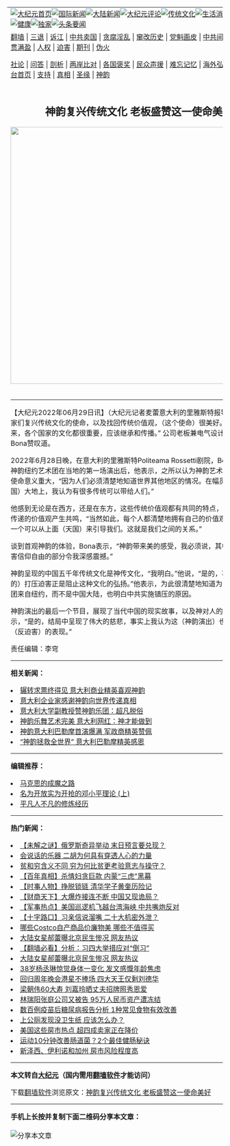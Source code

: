 <a name="1" id="1" target="_blank"></a><span id="1"></span>
<table align=center border="0"><tr><td colspan="2" VALIGN=TOP><a href="https://github.com/vrbmvh353/djy/blob/master/gb/nf1351518.md#1"><img src="https://raw.githubusercontent.com/vrbmvh353/www/master/t/djy/1.jpg" title="大纪元首页" alt="大纪元首页"></a><a href="https://github.com/vrbmvh353/djy/blob/master/gb/n24hr.md#1"><img src="https://raw.githubusercontent.com/vrbmvh353/www/master/t/djy/3.jpg" title="国际新闻" alt="国际新闻"></a><a href="https://github.com/vrbmvh353/djy/blob/master/gb/nsc413.md#1"><img src="https://raw.githubusercontent.com/vrbmvh353/www/master/t/djy/4.jpg" title="大陆新闻" alt="大陆新闻"></a><a href="https://github.com/vrbmvh353/djy/blob/master/gb/news392.md#1"><img src="https://raw.githubusercontent.com/vrbmvh353/www/master/t/djy/5.jpg" title="大纪元评论" alt="大纪元评论"></a><a href="https://github.com/vrbmvh353/djy/blob/master/gb/news2007.md#1"><img src="https://raw.githubusercontent.com/vrbmvh353/www/master/t/djy/6.jpg" title="传统文化" alt="传统文化"></a><a href="https://github.com/vrbmvh353/djy/blob/master/gb/news2008.md#1"><img src="https://raw.githubusercontent.com/vrbmvh353/www/master/t/djy/7.jpg" title="生活消费" alt="生活消费"></a><a href="https://github.com/vrbmvh353/djy/blob/master/gb/ncyule.md#1"><img src="https://raw.githubusercontent.com/vrbmvh353/www/master/t/djy/8.jpg" title="娱乐休闲" alt="娱乐休闲"></a><a href="https://github.com/vrbmvh353/djy/blob/master/gb/nsc1002.md#1"><img src="https://raw.githubusercontent.com/vrbmvh353/www/master/t/djy/9.jpg" title="健康" alt="健康"></a><a href="https://github.com/vrbmvh353/djy/blob/master/gb/nf6092.md#1"><img src="https://raw.githubusercontent.com/vrbmvh353/www/master/t/djy/10a.jpg" title="独家" alt="独家"></a><a href="https://github.com/vrbmvh353/djy/blob/master/gb/nf4514.md#1"><img src="https://raw.githubusercontent.com/vrbmvh353/www/master/t/djy/12a.jpg" title="头条要闻" alt="头条要闻"></a></td></tr>
<tr><td colspan="2" VALIGN=TOP><a target="_blank" href="https://github.com/vrbmvh353/www/blob/master/README.md?zsrh#1">翻墙</a> | <a target="_blank" href="https://github.com/vrbmvh353/djy/blob/master/gb/nf5657.md#1">三退</a> | <a target="_blank" href="https://github.com/vrbmvh353/djy/blob/master/gb/nf6124.md#1">诉江</a> | <a target="_blank" href="https://github.com/vrbmvh353/djy/blob/master/gb/nf1176117.md#1">中共卖国</a> | <a target="_blank" href="https://github.com/vrbmvh353/djy/blob/master/gb/nf5773.md#1">贪腐淫乱</a> | <a target="_blank" href="https://github.com/vrbmvh353/djy/blob/master/gb/nf1176115.md#1">窜改历史</a> | <a target="_blank" href="https://github.com/vrbmvh353/djy/blob/master/gb/nf1176107.md#1">党魁画皮</a> | <a target="_blank" href="https://github.com/vrbmvh353/djy/blob/master/gb/nf1320400.md#1">中共间谍</a> | <a target="_blank" href="https://github.com/vrbmvh353/djy/blob/master/gb/nf1176114.md#1">破坏传统</a> | <a target="_blank" href="https://github.com/vrbmvh353/ntdtv/blob/master/gb/prog447_1.md#1">恶贯满盈</a> | <a target="_blank" href="https://github.com/vrbmvh353/djy/blob/master/gb/ncid278.md#1">人权</a> | <a target="_blank" href="https://github.com/vrbmvh353/djy/blob/master/gb/nf1176111.md#1">迫害</a> | <a target="_blank" href="https://gitlab.com/szzdlab/mh-qikan/blob/master/README.md#1">期刊</a> | <a target="_blank" href="https://github.com/vrbmvh353/djy/blob/master/gb/nf5562.md#1">伪火</a></p><p><a target="_blank" href="https://github.com/vrbmvh353/djy/blob/master/gb/9p.md#1">社论</a> | <a target="_blank" href="https://github.com/vrbmvh353/djy/blob/master/gb/nf4378.md#1">问答</a> | <a target="_blank" href="https://github.com/vrbmvh353/djy/blob/master/gb/nf5792.md#1">剖析</a> | <a target="_blank" href="https://github.com/vrbmvh353/djy/blob/master/gb/nf5735.md#1">两岸比对</a> | <a target="_blank" href="https://github.com/vrbmvh353/djy/blob/master/gb/nf6119.md#1">各国褒奖</a> | <a target="_blank" href="https://github.com/vrbmvh353/djy/blob/master/gb/nf6120.md#1">民众声援</a> | <a target="_blank" href="https://github.com/vrbmvh353/djy/blob/master/gb/nf1188594.md#1">难忘记忆</a> | <a target="_blank" href="https://github.com/vrbmvh353/djy/blob/master/gb/nf3180.md#1">海外弘传</a> | <a target="_blank" href="https://github.com/vrbmvh353/djy/blob/master/gb/nf5410.md#1">万人上访</a> | <a target="_blank" href="https://github.com/vrbmvh353/www/blob/master/README.md?zsrh#1">平台首页</a> | <a target="_blank" href="https://github.com/vrbmvh353/djy/blob/master/gb/nf4386.md#1">支持</a> | <a target="_blank" href="https://github.com/vrbmvh353/djy/blob/master/gb/nf4389.md#1">真相</a> | <a target="_blank" href="https://github.com/vrbmvh353/djy/blob/master/gb/nf5790.md#1">圣缘</a> | <a target="_blank" href="https://github.com/vrbmvh353/djy/blob/master/gb/nf4786.md#1">神韵</a></td></tr>
<tr><td VALIGN=TOP width="626"><h2 align=center>神韵复兴传统文化 老板盛赞这一使命美好</h2>
<img width="600" src="https://i.epochtimes.com/assets/uploads/2022/06/id13769555-2206281756482639-600x400.jpg" />
<h6></h6>
<hr>
	<p>【大纪元2022年06月29日讯】（大纪元记者麦蕾意大利的里雅斯特报导）“<ahref="https://github.com/vrbmvh353/djy/blob/master/gb/tag/%E7%A5%9E%E9%9F%B5.md#1">神韵</a><ahref="https://github.com/vrbmvh353/djy/blob/master/gb/tag/%E8%89%BA%E6%9C%AF%E5%AE%B6.md#1">艺术家</a>们复兴<ahref="https://github.com/vrbmvh353/djy/blob/master/gb/tag/%E4%BC%A0%E7%BB%9F%E6%96%87%E5%8C%96.md#1">传统文化</a>的使命，以及找回传统价值观，（这个使命）很美好。因为在我看来，各个国家的文化都很重要，应该继承和传播。” 公司老板兼电气设计师Daniele De Bona赞叹道。</p>
<p>2022年6月28日晚，在<ahref="https://github.com/vrbmvh353/djy/blob/master/gb/tag/%E6%84%8F%E5%A4%A7%E5%88%A9%E7%9A%84%E9%87%8C%E9%9B%85%E6%96%AF%E7%89%B9politeama-rossetti.md#1">意大利的里雅斯特Politeama Rossetti</a>剧院，Bona在观看了<ahref="https://github.com/vrbmvh353/djy/blob/master/gb/tag/%E7%A5%9E%E9%9F%B5.md#1">神韵</a>纽约艺术团在当地的第一场演出后，他表示，之所以认为神韵<ahref="https://github.com/vrbmvh353/djy/blob/master/gb/tag/%E8%89%BA%E6%9C%AF%E5%AE%B6.md#1">艺术家</a>们所肩负的使命意义重大，“因为人们必须清楚地知道世界其他地区的情况。在幅员辽阔的（中国）大地上，我认为有很多传统可以带给人们。”</p>
<p>他感到无论是在西方，还是在东方，这些传统价值观都有共同的特点，因此他与神韵传递的价值观产生共鸣，“当然如此，每个人都清楚地拥有自己的价值观，在来世也有一个可以从上面（天国）来引导我们。这就是我们之间的关系。”</p>
<p>谈到首观神韵的体验，Bona表示，“神韵带来美的感受，我必须说，其中谴责中共迫害信仰自由的部分令我深感震撼。”</p>
<p>神韵呈现的中国五千年<ahref="https://github.com/vrbmvh353/djy/blob/master/gb/tag/%E4%BC%A0%E7%BB%9F%E6%96%87%E5%8C%96.md#1">传统文化</a>是神传文化，“我明白。”他说，“是的，事实上，（中共的）打压迫害正是阻止这种文化的弘扬。”他表示，为此很清楚地知道为什么神韵艺术团来自纽约，而不是中国大陆，也明白中共实施镇压的原因。</p>
<p>神韵演出的最后一个节目，展现了当代中国的现实故事，以及神对人的救赎，Bona表示，“是的，结局中呈现了伟大的慈悲，事实上我认为这（神韵演出）也是在打压中（反迫害）的表现。”</p>
<p>责任编辑：李穹</p>
	
<hr>


<strong>相关新闻：</strong>
<li><a href="https://github.com/vrbmvh353/djy/blob/master/gb/22/6/5/n13753029.md#1">辗转求票终得见 意大利商业精英喜观神韵</a></li>
<li><a href="https://github.com/vrbmvh353/djy/blob/master/gb/22/6/10/n13756175.md#1">意大利企业家感谢神韵向世界传递真相</a></li>
<li><a href="https://github.com/vrbmvh353/djy/blob/master/gb/22/6/11/n13757409.md#1">意大利大学副教授赞神韵乐团：超凡脱俗</a></li>
<li><a href="https://github.com/vrbmvh353/djy/blob/master/gb/22/6/13/n13758219.md#1">神韵乐舞艺术完美 意大利网红：神才能做到</a></li>
<li><a href="https://github.com/vrbmvh353/djy/blob/master/gb/22/6/16/n13760498.md#1">神韵意大利巴勒摩首演爆满 军政商精英赞佩</a></li>
<li><a href="https://github.com/vrbmvh353/djy/blob/master/gb/22/6/18/n13762163.md#1">“神韵拯救全世界” 意大利巴勒摩精英感恩</a></li>
<hr>


<strong>编辑推荐：</strong>
<li><a href="https://github.com/ychojm359/djy/blob/master/gb/10/11/7/n3077476.md?dfh#1" target="_blank">马克思的成魔之路</a></li><li><a href="https://github.com/tsiac2612/djy/blob/master/gb/18/2/28/n10179177.md#1" target="_blank">名为开放实为开抢的邓小平理论 (上)</a></li><li><a href="https://github.com/tsiac2612/djy/blob/master/gb/19/7/11/n11377666.md#1" target="_blank">平凡人不凡的修炼经历</a></li>
<hr>

<strong>热门新闻：</strong>
<li><a href="https://github.com/aredbs3394/djy/blob/master/gb/22/6/23/n13766204.md#1">【未解之谜】俄罗斯奇异举动 末日预言要兑现？</a></li>
<li><a href="https://github.com/aredbs3394/djy/blob/master/gb/22/6/3/n13751835.md#1">会说话的乐器 二胡为何具有穿透人心的力量</a></li>
<li><a href="https://github.com/aredbs3394/djy/blob/master/gb/22/6/19/n13763000.md#1">贫和穷含义不同 穷为何比贫更考验意志与操守？</a></li>
<li><a href="https://github.com/aredbs3394/djy/blob/master/gb/22/6/1/n13750459.md#1">【百年真相】杀情妇贪巨款 内蒙“三虎”黑幕</a></li>
<li><a href="https://github.com/aredbs3394/djy/blob/master/gb/22/6/26/n13767801.md#1">【时事人物】挣脱锁链 清华学子黄奎历险记</a></li>
<li><a href="https://github.com/aredbs3394/djy/blob/master/gb/22/6/27/n13768662.md#1">【财商天下】大爆炸接连不断 中国又现诡局？</a></li>
<li><a href="https://github.com/aredbs3394/djy/blob/master/gb/22/6/28/n13768976.md#1">【军事热点】美国巡逻机飞越台湾海峡 中共嘴炮反对</a></li>
<li><a href="https://github.com/aredbs3394/djy/blob/master/gb/22/6/28/n13769298.md#1">【十字路口】习亲信说溜嘴 二十大机密外泄？</a></li>
<li><a href="https://github.com/aredbs3394/djy/blob/master/gb/22/6/24/n13766373.md#1">哪些Costco自产商品价廉物美 哪些不值得买</a></li>
<li><a href="https://github.com/aredbs3394/djy/blob/master/gb/22/6/25/n13767443.md#1">大陆女星郝蕾曝北京民生惨况 网友热议</a></li>
<li><a href="https://github.com/aredbs3394/djy/blob/master/gb/22/6/26/n13767569.md#1">【翻墙必看】分析：习四大举措应对“倒习”</a></li>
<li><a href="https://github.com/aredbs3394/djy/blob/master/gb/22/6/25/n13767443.md#1">大陆女星郝蕾曝北京民生惨况 网友热议</a></li>
<li><a href="https://github.com/aredbs3394/djy/blob/master/gb/22/6/26/n13767933.md#1">38岁杨丞琳惊觉身体一变化 发文感慨年龄焦虑</a></li>
<li><a href="https://github.com/aredbs3394/djy/blob/master/gb/22/6/27/n13768760.md#1">回归周年晚会港星不捧场 四大天王仅剩刘德华</a></li>
<li><a href="https://github.com/aredbs3394/djy/blob/master/gb/22/6/27/n13768712.md#1">梁朝伟60大寿 刘嘉玲晒丈夫招牌照秀恩爱</a></li>
<li><a href="https://github.com/aredbs3394/djy/blob/master/gb/22/6/27/n13768569.md#1">林瑞阳张庭公司又被告 95万人民币资产遭冻结</a></li>
<li><a href="https://github.com/aredbs3394/djy/blob/master/gb/22/6/23/n13766057.md#1">数百例疫苗后糖尿病报告分析 1种常见食物有效改善</a></li>
<li><a href="https://github.com/aredbs3394/djy/blob/master/gb/22/6/26/n13767651.md#1">上公厕发现没卫生纸 应该怎么办？</a></li>
<li><a href="https://github.com/aredbs3394/djy/blob/master/gb/22/6/27/n13768265.md#1">美国这些房市热点 超四成卖家正在降价</a></li>
<li><a href="https://github.com/aredbs3394/djy/blob/master/gb/22/6/23/n13765589.md#1">运动10分钟改善肠道菌？2个最佳健肠秘诀</a></li>
<li><a href="https://github.com/aredbs3394/djy/blob/master/gb/22/6/27/n13768427.md#1">新泽西、伊利诺和加州 房市风险程度高</a></li>
<hr>

<strong>本文转自<a href="https://www.epochtimes.com">大纪元</a>（国内需用<a href="https://github.com/vrbmvh353/www/blob/master/README.md#8">翻墙软件</a>才能访问）</strong><p>下载<a href="https://github.com/vrbmvh353/www/blob/master/README.md#8">翻墙软件</a>浏览原文：<a href="https://www.epochtimes.com/gb/22/6/28/n13769553.htm">神韵复兴传统文化 老板盛赞这一使命美好</a></p><hr>

<strong>手机上长按并复制下面二维码分享本文章：</strong><br><br><img src="https://chart.apis.google.com/chart?cht=qr&chs=240x240&choe=UTF-8&chld=M|2&chl=https://github.com/vrbmvh353/djy/blob/master/gb/22/6/28/n13769553.md%231" title="分享本文章"></td><td VALIGN=TOP><a href="https://github.com/vrbmvh353/djy/blob/master/gb/16/1/21/n4622075.md?dfh#1" target="_blank"><img src="https://raw.githubusercontent.com/vrbmvh353/djy/master/gb/300/wei-f1.jpg" title="中共的伪火骗局"  alt="中共的伪火骗局"></a><br><a href="https://github.com/vrbmvh353/www/blob/master/README.md?dfh#9" target="_blank"><img src="https://raw.githubusercontent.com/vrbmvh353/djy/master/gb/300/yong-h.jpg" title="永恒的见证"  alt="永恒的见证"></a><br><a href="https://github.com/vrbmvh353/djy/blob/master/gb/13/9/29/n3974789.md?dfh#1" target="_blank"><img src="https://raw.githubusercontent.com/vrbmvh353/djy/master/gb/300/shang-lnz.jpg" title="善良女子被中共投男牢"  alt="善良女子被中共投男牢"></a><br><a href="https://github.com/vrbmvh353/djy/blob/master/gb/16/3/16/n4663449.md?dfh#1" target="_blank"><img src="https://raw.githubusercontent.com/vrbmvh353/djy/master/gb/300/huo-z3.jpg" title="警卫目击活摘器官"  alt="警卫目击活摘器官"></a><br><a href="https://github.com/vrbmvh353/djy/blob/master/gb/16/8/7/n8177641.md?dfh#1" target="_blank"><img src="https://raw.githubusercontent.com/vrbmvh353/djy/master/gb/300/huo-z4.jpg" title="证人描述活摘恐怖"  alt="证人描述活摘恐怖"></a><br><a href="https://github.com/vrbmvh353/djy/blob/master/gb/10/4/19/n2881569.md?dfh#1" target="_blank"><img src="https://raw.githubusercontent.com/vrbmvh353/djy/master/gb/300/huo-z1.jpg" title="揭开活摘器官黑幕"  alt="揭开活摘器官黑幕"></a><br><a href="https://github.com/vrbmvh353/djy/blob/master/gb/10/11/7/n3077476.md?dfh#1" target="_blank"><img src="https://raw.githubusercontent.com/vrbmvh353/djy/master/gb/300/ma-ks.jpg" title="马克思的成魔之路"  alt="马克思的成魔之路"></a><br><a href="https://github.com/vrbmvh353/djy/blob/master/gb/14/6/9/n4173977.md?dfh#1" target="_blank"><img src="https://raw.githubusercontent.com/vrbmvh353/djy/master/gb/300/chang-zs.jpg" title="藏字石 蕴天机"  alt="藏字石 蕴天机"></a><br><a href="https://github.com/vrbmvh353/djy/blob/master/gb/18/5/10/n10381511.md?dfh#1" target="_blank"><img src="https://raw.githubusercontent.com/vrbmvh353/djy/master/gb/300/st1.jpg" title="关注三亿人三退"  alt="关注三亿人三退"></a><br><a href="https://github.com/vrbmvh353/djy/blob/master/gb/18/3/21/n10237682.md?dfh#1" target="_blank"><img src="https://raw.githubusercontent.com/vrbmvh353/djy/master/gb/300/jie-t.jpg" title="解体中共复兴中华"  alt="解体中共复兴中华"></a><br><a href="https://github.com/vrbmvh353/djy/blob/master/gb/9/2/9/n2422991.md?dfh#1" target="_blank"><img src="https://raw.githubusercontent.com/vrbmvh353/djy/master/gb/300/gao-zs.jpg" title="中共迫害良心律师"  alt="中共迫害良心律师"></a><br><a href="https://github.com/vrbmvh353/djy/blob/master/gb/18/12/9/n10900044.md?dfh#1" target="_blank"><img src="https://raw.githubusercontent.com/vrbmvh353/djy/master/gb/300/sj1.jpg" title="三百多万人举报江泽民"  alt="三百多万人举报江泽民"></a><br><a href="https://github.com/vrbmvh353/djy/blob/master/gb/18/8/28/n10672014.md?dfh#1" target="_blank"><img src="https://raw.githubusercontent.com/vrbmvh353/djy/master/gb/300/sj2.jpg" title="这些官员为何起诉江泽民"  alt="这些官员为何起诉江泽民"></a><br><a href="https://github.com/vrbmvh353/djy/blob/master/gb/8/12/18/n2367165.md?dfh#1" target="_blank"><img src="https://raw.githubusercontent.com/vrbmvh353/djy/master/gb/300/liangan.jpg" title="海峡两岸的强烈对比"  alt="海峡两岸的强烈对比"></a><br><a href="https://github.com/vrbmvh353/djy/blob/master/gb/15/12/10/n4593139.md?dfh#1" target="_blank"><img src="https://raw.githubusercontent.com/vrbmvh353/djy/master/gb/300/jia-ndzl.jpg" title="加拿大总理的贺信"  alt="加拿大总理的贺信"></a><br><a href="https://github.com/vrbmvh353/djy/blob/master/gb/11/6/17/n3289382.md?dfh#1" target="_blank"><img src="https://raw.githubusercontent.com/vrbmvh353/djy/master/gb/300/xiao-wd.jpg" title="探寻真相兼听则明"  alt="探寻真相兼听则明"></a><br><a href="https://github.com/vrbmvh353/djy/blob/master/gb/18/10/27/n10812623.md?dfh#1" target="_blank"><img src="https://raw.githubusercontent.com/vrbmvh353/djy/master/gb/300/yindu.jpg" title="印度媒体报道东方"  alt="印度媒体报道东方"></a><br><a href="https://github.com/vrbmvh353/djy/blob/master/gb/18/6/9/n10469652.md?dfh#1" target="_blank"><img src="https://raw.githubusercontent.com/vrbmvh353/djy/master/gb/300/xie-j.jpg" title="不一样的海外校园"  alt="不一样的海外校园"></a><br><a href="https://github.com/vrbmvh353/djy/blob/master/gb/7/4/5/n1669415.md?dfh#1" target="_blank"><img src="https://raw.githubusercontent.com/vrbmvh353/djy/master/gb/300/li-up.jpg" title="从大师到徒弟的传奇"  alt="从大师到徒弟的传奇"></a><br><a href="https://github.com/vrbmvh353/djy/blob/master/gb/17/5/26/n9191512.md?dfh#1" target="_blank"><img src="https://raw.githubusercontent.com/vrbmvh353/djy/master/gb/300/zfl2.jpg" title="亿万人与东方一本奇书"  alt="亿万人与东方一本奇书"></a><br><a href="https://github.com/vrbmvh353/djy/blob/master/gb/13/11/27/n4020290.md?dfh#1" target="_blank"><img src="https://raw.githubusercontent.com/vrbmvh353/djy/master/gb/300/zhen-h.jpg" title="大陆见不到的震撼场面"  alt="大陆见不到的震撼场面"></a><br><a href="https://github.com/vrbmvh353/djy/blob/master/gb/15/7/17/n4482910.md?dfh#1" target="_blank"><img src="https://raw.githubusercontent.com/vrbmvh353/djy/master/gb/300/dalu-sk.jpg" title="人心向善 大陆当初盛况"  alt="人心向善 大陆当初盛况"></a><br><a href="https://github.com/vrbmvh353/djy/blob/master/gb/19/1/5/n10955468.md?dfh#1" target="_blank"><img src="https://raw.githubusercontent.com/vrbmvh353/djy/master/gb/300/zfl1.jpg" title="追寻真理 这书讲什么"  alt="追寻真理 这书讲什么"></a><br><a href="https://github.com/vrbmvh353/www/blob/master/README.md?dfh#1" target="_blank"><img src="https://raw.githubusercontent.com/vrbmvh353/djy/master/gb/300/fq1.jpg" title="下载免费翻墙软件"  alt="下载免费翻墙软件"></a><br></td></tr></table>
